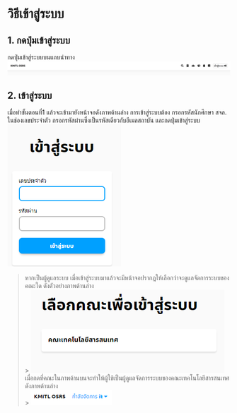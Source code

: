 # วิธีเข้าสู่ระบบ

## 1. กดปุ่มเข้าสู่ระบบ

กดปุ่มเข้าสู่ระบบบนแถบนำทาง
![](../img/navigation-bar/simple.png)

## 2. เข้าสู่ระบบ

เมื่อทำขั้นตอนที่1 แล้วจะเข้ามายังหน้าจอดังภาพด้านล่าง การเข้าสู่ระบบต้อง กรอกรหัสนักศึกษา สจล. ในช่องเลขประจำตัว กรอกรหัสผ่านซึ่งเป็นรหัสเดียวกับอีเมลสถาบัน และกดปุ่มเข้าสู่ระบบ<br/>
![](../man-img/06.login/login-page.png)<br/>

> หากเป็นผู้ดูแลระบบ เมื่อเข้าสู่ระบบมาแล้วจะมีหน้าจอปรากฎให้เลือกว่าจะดูแลจัดการระบบของคณะใด ดังตัวอย่างภาพด้านล่าง<br/> > ![](../man-img/06.login/manage-faculty.png)<br/>
> เมื่อกดที่คณะในภาพด้านบนจะทำให้ผู้ใช้เป็นผู้ดูแลจัดการระบบของคณะเทคโนโลยีสารสนเทศ ดังภาพด้านล่าง<br/> > ![](../man-img/06.login/manage-it.png)
